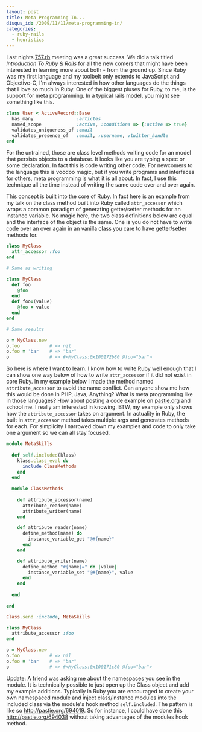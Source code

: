 ```yaml
--- 
layout: post
title: Meta Programming In...
disqus_id: /2009/11/11/meta-programming-in/
categories: 
  - ruby-rails
  - heuristics
---
```



<p>
  Last nights <a href="http://757rb.org/">757.rb</a> meeting was a great success. We did a talk titled <em>Introduction To Ruby & Rails</em> for all the new comers that might have been interested in learning more about both - from the ground up. Since Ruby was my first language and my toolbelt only extends to JavaScript and Objective-C, I'm always interested in how other languages do the things that I love so much in Ruby. One of the biggest pluses for Ruby, to me, is the support for meta programming. In a typical rails model, you might see something like this.
</p>

~~~ruby
class User < ActiveRecord::Base
  has_many                :articles
  named_scope             :active, :conditions => {:active => true}
  validates_uniqueness_of :email
  validates_presence_of   :email, :username, :twitter_handle
end
~~~

<p>
  For the untrained, those are class level methods writing code for an model that persists objects to a database. It looks like you are typing a spec or some declaration. In fact this is code writing other code. For newcomers to the language this is voodoo magic, but if you write programs and interfaces for others, meta programming is what it is all about. In fact, I use this technique all the time instead of writing the same code over and over again.
</p>

<p>
  This concept is built into the core of Ruby. In fact here is an example from my talk on the class method built into Ruby called <code>attr_accessor</code> which wraps a common paradigm of generating getter/setter methods for an instance variable. No magic here, the two class definitions below are equal and the interface of the object is the same. One is you do not have to write code over an over again in an vanilla class you care to have getter/setter methods for.
</p>

~~~ruby
class MyClass
  attr_accessor :foo
end

# Same as writing

class MyClass
  def foo
    @foo
  end
  def foo=(value)
    @foo = value
  end
end

# Same results

o = MyClass.new
o.foo           # => nil
o.foo = 'bar'   # => "bar"
o               # => #<MyClass:0x100172b80 @foo="bar">
~~~

<p>
  So here is where I want to learn. I know how to write Ruby well enough that I can show one way below of how to write <code>attr_accessor</code> if it did not exist in core Ruby. In my example below I made the method named <code>attribute_accessor</code> to avoid the name conflict. Can anyone show me how this would be done in PHP, Java, Anything? What is meta programming like in those languages? How about posting a code example on <a href="http://pastie.org/">pastie.org</a> and school me. I really am interested in knowing. BTW, my example only shows how the <code>attribute_accessor</code> takes on argument. In actuality in Ruby, the built in <code>attr_accessor</code> method takes multiple args and generates methods for each. For simplicity I narrowed down my examples and code to only take one argument so we can all stay focused.
</p>

~~~ruby
module MetaSkills
  
  def self.included(klass)
    klass.class_eval do
      include ClassMethods
    end
  end
  
  module ClassMethods
    
    def attribute_accessor(name)
      attribute_reader(name)
      attribute_writer(name)
    end

    def attribute_reader(name)
      define_method(name) do
        instance_variable_get "@#{name}"
      end
    end

    def attribute_writer(name)
      define_method "#{name}=" do |value|
        instance_variable_set "@#{name}", value
      end
    end
    
  end
  
end

Class.send :include, MetaSkills

class MyClass
  attribute_accessor :foo
end

o = MyClass.new
o.foo           # => nil
o.foo = 'bar'   # => "bar"
o               # => #<MyClass:0x100171c80 @foo="bar">
~~~

<p>
  Update: A friend was asking me about the namespaces you see in the module. It is technically possible to just open up the Class object and add my example additions. Typically in Ruby you are encouraged to create your own namespaced module and inject class/instance modules into the included class via the module's hook method <code>self.included</code>. The pattern is like so <a href="http://pastie.org/694019">http://pastie.org/694019</a>. So for instance, I could have done this <a href="http://pastie.org/694038">http://pastie.org/694038</a> without taking advantages of the modules hook method. 
</p>





